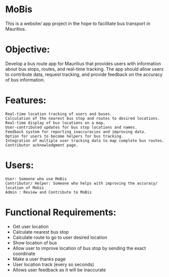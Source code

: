 # MoBis
This is a website/ app project in the hope to facilitate bus transport in Mauritius.

# Objective:
Develop a bus route app for Mauritius that provides users with information about bus stops, routes, and real-time tracking. The app should allow users to contribute data, request tracking, and provide feedback on the accuracy of bus information.

# Features:
    Real-time location tracking of users and buses.
    Calculation of the nearest bus stop and routes to desired locations.
    Real-time display of bus locations on a map.
    User-contributed updates for bus stop locations and names.
    Feedback system for reporting inaccuracies and improving data.
    Option for users to become helpers for bus tracking.
    Integration of multiple user tracking data to map complete bus routes.
    Contributor acknowledgment page.

# Users:
    User: Someone who use MoBis
    Contributor/ Helper: Someone who helps with improving the accuracy/ location of Mobis
    Admin : Review and Contribute to MoBis
# Functional Requirements:
- Get user location
- Calculate nearest bus stop
- Calculate route to go to user desired location
- Show location of bus
- Allow user to improve location of bus stop by sending the exact coordinate
- Make a user thanks page
- User location track (every so seconds)
- Allows user feedback as it will be inaccurate
